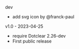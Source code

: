 dev
* add svg icon by @franck-paul

v1.0 - 2023-04-25
* require Dotclear 2.26-dev
* First public release
